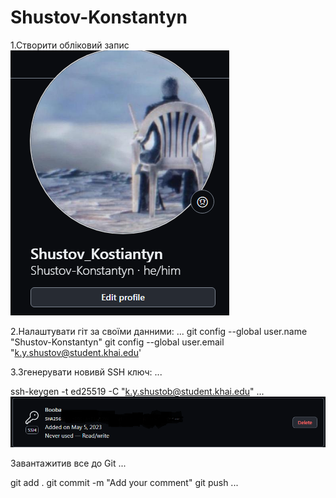 # Shustov-Konstantyn
 1.Створити обліковий запис
 ![](11.PNG)
 
 2.Налаштувати гіт за своїми данними:
 ...
 git config --global user.name "Shustov-Konstantyn"
 git config --global user.email "k.y.shustov@student.khai.edu'
 
 3.Згенерувати новивй SSH ключ:
 ...
 
 ssh-keygen -t ed25519 -C "k.y.shustob@student.khai.edu"
 ...
 ![](111.PNG)
 
 Завантажитив все до Git
 ...
 
 
git add .
git commit -m "Add your comment"
git push
...
  
